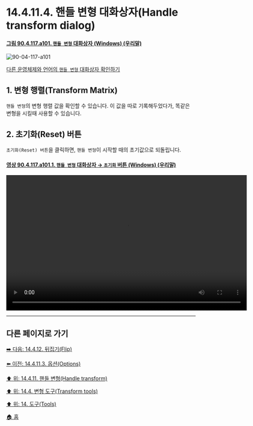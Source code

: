 # 14.4.11.4. 핸들 변형 대화상자(Handle transform dialog)

<a id="90-04-117-a101"></a>

#### [그림 90.4.117.a101. `핸들 변형` 대화상자 (Windows) (우리말)](./90-04-0117-handle_transform.md#90-04-117-a101)
![90-04-117-a101](https://github.com/wonder13662/gimp/assets/15767104/4d3b1b3a-082f-4ff4-8b80-5b3127f1d54e)

[다른 운영체제와 언어의 `핸들 변형` 대화상자 확인하기](./90-04-0117-handle_transform.md#90-04-117-a102)

<a id="14-04-11-04-s1"></a>

## 1. 변형 행렬(Transform Matrix)
`핸들 변형`의 변형 행렬 값을 확인할 수 있습니다. 이 값을 따로 기록해두었다가, 똑같은 변형을 시킬때 사용할 수 있습니다.

<a id="14-04-11-04-s2"></a>

## 2. 초기화(Reset) 버튼
`초기화(Reset) 버튼`을 클릭하면, `핸들 변형`이 시작할 때의 초기값으로 되돌립니다.

<a id="90-04-117-a101-01"></a>

#### [영상 90.4.117.a101.1. `핸들 변형` 대화상자 → `초기화` 버튼 (Windows) (우리말)](./90-04-0117-handle_transform.md#90-04-117-a101-01)
<video controls="controls" width="640" height="360" src="https://github.com/wonder13662/gimp/assets/15767104/7a931f66-c5cd-4e3e-990f-accb0c709cbf"></video>

***

## 다른 페이지로 가기

[➡️ 다음: 14.4.12. 뒤집기(Flip)](./14-04-12-00-flip.md)

[⬅️ 이전: 14.4.11.3. 옵션(Options)](./14-04-11-03-options.md)

[⬆️ 위: 14.4.11. 핸들 변형(Handle transform)](./14-04-11-00-handle-transform.md)

[⬆️ 위: 14.4. 변형 도구(Transform tools)](./14-04-00-transform-tools.md)

[⬆️ 위: 14. 도구(Tools)](./14-00-tools.md)

[🏠 홈](./00-home.md)